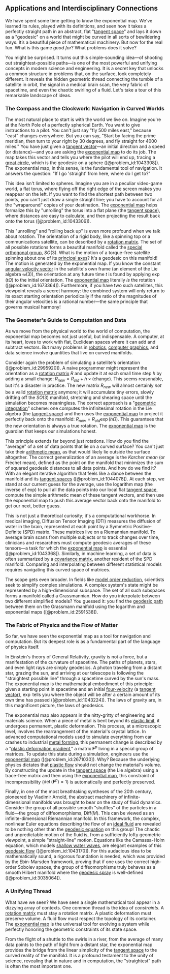 ## Applications and Interdisciplinary Connections

We have spent some time getting to know the exponential map. We've learned its rules, played with its definitions, and seen how it takes a perfectly straight path in an abstract, flat "[tangent space](@article_id:140534)" and lays it down as a "geodesic" on a world that might be curved in all sorts of bewildering ways. It’s a beautiful piece of mathematical machinery. But now for the real fun. What is this game *good for*? What problems does it solve?

You might be surprised. It turns out this simple-sounding idea—of shooting out straightest-possible paths—is one of the most powerful and unifying concepts in modern science and engineering. It is a secret key that unlocks a common structure in problems that, on the surface, look completely different. It reveals the hidden geometric thread connecting the tumble of a satellite in orbit, the signal in a medical brain scan, the very fabric of spacetime, and even the chaotic swirling of a fluid. Let's take a tour of this remarkable landscape of ideas.

### The Compass and the Clockwork: Navigation in Curved Worlds

The most natural place to start is with the world we live on. Imagine you're at the North Pole of a perfectly spherical Earth. You want to give instructions to a pilot. You can't just say "fly 500 miles east," because "east" changes everywhere. But you can say, "Start by facing the prime meridian, then turn to your right by 30 degrees, and fly straight for 4000 miles." You have just given a [tangent vector](@article_id:264342)—an initial direction and a speed (or distance)—and you are asking the [exponential map](@article_id:136690) to do its job. The map takes this vector and tells you where the pilot will end up, tracing a [great circle](@article_id:268476), which is the geodesic on a sphere ([@problem_id:1043308]). The exponential map, in this sense, is the fundamental tool of navigation. It answers the question: "If I go 'straight' from here, where do I get to?"

This idea isn't limited to spheres. Imagine you are in a peculiar video-game world, a flat torus, where flying off the right edge of the screen makes you reappear on the left. If you want to find the shortest path between two points, you can't just draw a single straight line; you have to account for all the "wraparound" copies of your destination. The [exponential map](@article_id:136690) helps formalize this by "unrolling" the torus into a flat plane (the [tangent space](@article_id:140534)), where distances are easy to calculate, and then projecting the result back onto the torus ([@problem_id:1043306]).

This "unrolling" and "rolling back up" is even more profound when we talk about rotation. The orientation of a rigid body, like a spinning top or a communications satellite, can be described by a [rotation matrix](@article_id:139808). The set of all possible rotations forms a beautiful manifold called the [special orthogonal group](@article_id:145924), $SO(3)$. What is the motion of a torque-free satellite spinning about one of its [principal axes](@article_id:172197)? It's a geodesic on this manifold! The motion is generated by the exponential map. If you know the constant [angular velocity vector](@article_id:172009) in the satellite's own frame (an element of the Lie algebra $\mathfrak{so}(3)$), the orientation at any future time $t$ is found by applying $\exp(t\Omega)$ to the initial orientation. The [exponential map](@article_id:136690) literally *is* the rotation ([@problem_id:1673364]). Furthermore, if you have two such satellites, this viewpoint reveals a secret harmony: the combined system will only return to its exact starting orientation periodically if the ratio of the magnitudes of their angular velocities is a rational number—the same principle that governs musical harmony!

### The Geometer's Guide to Computation and Data

As we move from the physical world to the world of computation, the exponential map becomes not just useful, but indispensable. A computer, at its heart, loves to work with flat, Euclidean spaces where it can add and subtract vectors. But many problems in [robotics](@article_id:150129), [computer graphics](@article_id:147583), and data science involve quantities that live on curved manifolds.

Consider again the problem of simulating a satellite's orientation ([@problem_id:2995920]). A naive programmer might represent the orientation as a [rotation matrix](@article_id:139808) $R$ and update it at each small time step $h$ by adding a small change: $R_{new} = R_{old} + h \times (\text{change})$. This seems reasonable, but it's a disaster in practice. The new matrix $R_{new}$ will almost certainly *not* be a valid [rotation matrix](@article_id:139808) anymore; it will accumulate tiny errors, slowly drifting off the $SO(3)$ manifold, stretching and shearing space until the simulation becomes meaningless. The correct approach is a "[geometric integration](@article_id:261484)" scheme: one computes the infinitesimal rotation in the Lie algebra (the [tangent space](@article_id:140534)) and then uses the [exponential map](@article_id:136690) to project it perfectly back onto the manifold: $R_{new} = R_{old} \exp(h \Omega)$. This guarantees that the new orientation is always a true rotation. The [exponential map](@article_id:136690) is the guardian that keeps our simulations honest.

This principle extends far beyond just rotations. How do you find the "average" of a set of data points that lie on a curved surface? You can't just take their [arithmetic mean](@article_id:164861), as that would likely lie outside the surface altogether. The correct generalization of an average is the *Karcher mean* (or Fréchet mean), defined as the point on the manifold that minimizes the sum of squared geodesic distances to all data points. And how do we find it? With an elegant iterative algorithm that feels like a dance between the manifold and its [tangent spaces](@article_id:198643) ([@problem_id:1044078]). At each step, we stand at our current guess for the average, use the logarithm map (the inverse of exp) to pull all the data points into our local flat [tangent space](@article_id:140534), compute the simple arithmetic mean of these tangent vectors, and then use the exponential map to push this average vector back onto the manifold to get our next, better guess.

This is not just a theoretical curiosity; it's a computational workhorse. In medical imaging, Diffusion Tensor Imaging (DTI) measures the diffusion of water in the brain, represented at each point by a Symmetric Positive-Definite (SPD) matrix. These matrices live on a Riemannian manifold. To average brain scans from multiple subjects or to track changes over time, clinicians and researchers must compute geodesic averages of these tensors—a task for which the [exponential map](@article_id:136690) is essential ([@problem_id:1043368]). Similarly, in machine learning, a set of data is often summarized by a [covariance matrix](@article_id:138661), another resident of the SPD manifold. Comparing and interpolating between different statistical models requires navigating this curved space of matrices.

The scope gets even broader. In fields like [model order reduction](@article_id:166808), scientists seek to simplify complex simulations. A complex system's state might be represented by a high-dimensional subspace. The set of all such subspaces forms a manifold called a Grassmannian. How do you interpolate between two different simplified models? You guessed it: you find the [geodesic path](@article_id:263610) between them on the Grassmann manifold using the logarithm and exponential maps ([@problem_id:2591538]).

### The Fabric of Physics and the Flow of Matter

So far, we have seen the exponential map as a tool for navigation and computation. But its deepest role is as a fundamental part of the language of physics itself.

In Einstein's theory of General Relativity, gravity is not a force, but a manifestation of the curvature of spacetime. The paths of planets, stars, and even light rays are simply geodesics. A photon traveling from a distant star, grazing the sun, and arriving at our telescope is following the "straightest possible line" through a spacetime curved by the sun's mass. The exponential map is the mathematical embodiment of this principle: given a starting point in spacetime and an initial [four-velocity](@article_id:273514) (a [tangent vector](@article_id:264342)), $\exp$ tells you where the object will be after a certain amount of its own time has passed ([@problem_id:1043224]). The laws of gravity are, in this magnificent picture, the laws of geodesics.

The exponential map also appears in the nitty-gritty of engineering and materials science. When a piece of metal is bent beyond its [elastic limit](@article_id:185748), it undergoes permanent, plastic deformation. This process, at a microscopic level, involves the rearrangement of the material's crystal lattice. In advanced computational models used to simulate everything from car crashes to industrial [metal forming](@article_id:188066), this permanent change is described by a "[plastic deformation gradient](@article_id:187659)," a matrix $\mathbf{F}^p$ living in a special group of matrices. To update this state during a simulation, engineers use the [exponential map](@article_id:136690) ([@problem_id:2671030]). Why? Because the underlying physics dictates that [plastic flow](@article_id:200852) should not change the material's volume. By constructing the update in the [tangent space](@article_id:140534) (the Lie algebra) using a trace-free matrix and then using the [exponential map](@article_id:136690), this constraint of incompressibility ($\det(\mathbf{F}^p)=1$) is automatically and perfectly preserved.

Finally, in one of the most breathtaking syntheses of the 20th century, pioneered by Vladimir Arnold, the abstract machinery of infinite-dimensional manifolds was brought to bear on the study of fluid dynamics. Consider the group of all possible smooth "shuffles" of the particles in a fluid—the group of diffeomorphisms, $\text{Diff}(M)$. This can be viewed as an infinite-dimensional Riemannian manifold. In this framework, the complex, nonlinear Euler equations describing the flow of an [ideal fluid](@article_id:272270) are revealed to be nothing other than the [geodesic equation](@article_id:136061) on this group! The chaotic and unpredictable motion of the fluid is, from a sufficiently lofty geometric viewpoint, a simple "straight-line" motion. Equations like the Camassa-Holm equation, which models [shallow water waves](@article_id:266737), are elegant examples of this [geodesic flow](@article_id:269875) ([@problem_id:1043170]). For this audacious idea to be mathematically sound, a rigorous foundation is needed, which was provided by the Ebin-Marsden framework, proving that if one uses the correct high-order Sobolev spaces, the group of diffeomorphisms truly behaves as a smooth Hilbert manifold where the [geodesic spray](@article_id:157196) is well-defined ([@problem_id:3035064]).

### A Unifying Thread

What have we seen? We have seen a single mathematical tool appear in a dizzying array of contexts. One common thread is the idea of *constraints*. A [rotation matrix](@article_id:139808) must stay a rotation matrix. A plastic deformation must preserve volume. A fluid flow must respect the topology of its container. The [exponential map](@article_id:136690) is the universal tool for evolving a system while perfectly honoring the geometric constraints of its state space.

From the flight of a shuttle to the swirls in a river, from the average of many data points to the path of light from a distant star, the exponential map provides the bridge from the linear simplicity of the [tangent space](@article_id:140534) to the curved reality of the manifold. It is a profound testament to the unity of science, revealing that in nature and in computation, the "straightest" path is often the most important one.